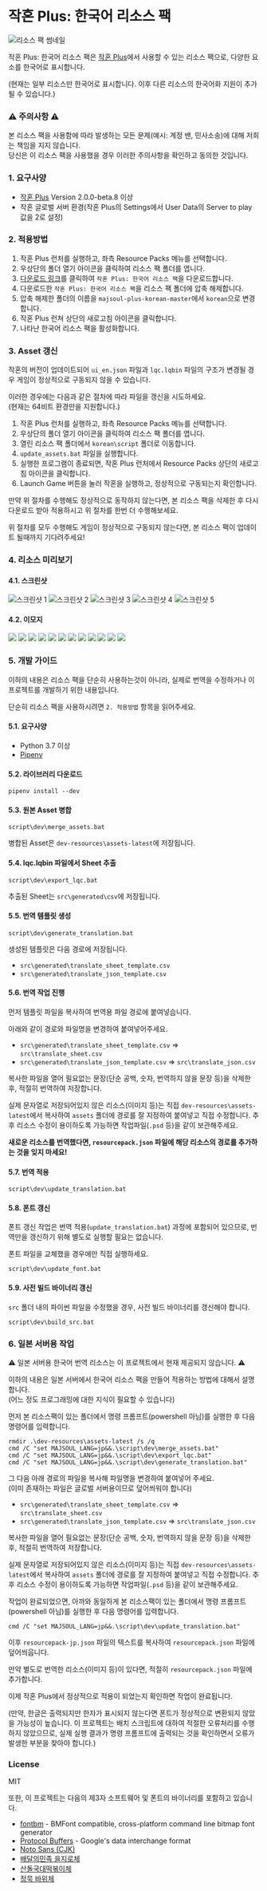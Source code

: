 작혼 Plus: 한국어 리소스 팩
========================

![리소스 팩 썸네일](/assets/en/extendRes/emo/e200005/4.png)

작혼 Plus: 한국어 리소스 팩은 [작혼 Plus](https://github.com/MajsoulPlus/majsoul-plus)에서 사용할 수 있는 리소스 팩으로, 다양한 요소를 한국어로 표시합니다.

(현재는 일부 리소스만 한국어로 표시합니다. 이후 다른 리소스의 한국어화 지원이 추가될 수 있습니다.)


### ⚠️ 주의사항 ⚠️

본 리소스 팩을 사용함에 따라 발생하는 모든 문제(예시: 계정 밴, 민사소송)에 대해 저희는 책임을 지지 않습니다.  
당신은 이 리소스 팩을 사용했을 경우 이러한 주의사항을 확인하고 동의한 것입니다.


### 1. 요구사양

- [작혼 Plus](https://github.com/MajsoulPlus/majsoul-plus) Version 2.0.0-beta.8 이상
- 작혼 글로벌 서버 환경(작혼 Plus의 Settings에서 User Data의 Server to play 값을 2로 설정)


### 2. 적용방법

1. 작혼 Plus 런처를 실행하고, 좌측 Resource Packs 메뉴를 선택합니다.
2. 우상단의 폴더 열기 아이콘을 클릭하여 리소스 팩 폴더를 엽니다.
3. [다운로드 링크](https://github.com/yf-dev/majsoul-plus-korean/archive/master.zip)를 클릭하여 `작혼 Plus: 한국어 리소스 팩`을 다운로드합니다.
4. 다운로드한 `작혼 Plus: 한국어 리소스 팩`을 리소스 팩 폴더에 압축 해제합니다.
5. 압축 해제한 폴더의 이름을 `majsoul-plus-korean-master`에서 `korean`으로 변경합니다.
6. 작혼 Plus 런쳐 상단의 새로고침 아이콘을 클릭합니다.
7. 나타난 한국어 리소스 팩을 활성화합니다.


### 3. Asset 갱신

작혼의 버전이 업데이트되어 `ui_en.json` 파일과 `lqc.lqbin` 파일의 구조가 변경될 경우 게임이 정상적으로 구동되지 않을 수 있습니다.

이러한 경우에는 다음과 같은 절차에 따라 파일을 갱신을 시도하세요.  
(현재는 64비트 환경만을 지원합니다.)

1. 작혼 Plus 런처를 실행하고, 좌측 Resource Packs 메뉴를 선택합니다.
2. 우상단의 폴더 열기 아이콘을 클릭하여 리소스 팩 폴더를 엽니다.
3. 열린 리소스 팩 폴더에서 `korean\script` 폴더로 이동합니다.
4. `update_assets.bat` 파일을 실행합니다.
5. 실행한 프로그램이 종료되면, 작혼 Plus 런처에서 Resource Packs 상단의 새로고침 아이콘을 클릭합니다.
6. Launch Game 버튼을 눌러 작혼을 실행하고, 정상적으로 구동되는지 확인합니다.

만약 위 절차를 수행해도 정상적으로 동작하지 않는다면, 본 리소스 팩을 삭제한 후 다시 다운로드 받아 적용하시고 위 절차를 한번 더 수행해보세요.

위 절차를 모두 수행해도 게임이 정상적으로 구동되지 않는다면, 본 리소스 팩이 업데이트 될때까지 기다려주세요!


### 4. 리소스 미리보기

#### 4.1. 스크린샷

![스크린샷 1](/screenshots/1.png)
![스크린샷 2](/screenshots/2.png)
![스크린샷 3](/screenshots/3.png)
![스크린샷 4](/screenshots/4.png)
![스크린샷 5](/screenshots/5.png)

#### 4.2. 이모지

![](/assets/en/extendRes/emo/e200001/1.png)
![](/assets/en/extendRes/emo/e200001/4.png)
![](/assets/en/extendRes/emo/e200002/0.png)
![](/assets/en/extendRes/emo/e200002/7.png)
![](/assets/en/extendRes/emo/e200005/4.png)
![](/assets/en/extendRes/emo/e200006/3.png)
![](/assets/en/extendRes/emo/e200006/5.png)
![](/assets/en/extendRes/emo/e200017/7.png)
![](/assets/en/extendRes/emo/e200018/2.png)
![](/assets/en/extendRes/emo/e200019/0.png)
![](/assets/en/extendRes/emo/e200019/3.png)
![](/assets/en/extendRes/emo/e200020/2.png)


### 5. 개발 가이드

이하의 내용은 리소스 팩을 단순히 사용하는것이 아니라,
실제로 번역을 수정하거나 이 프로젝트를 개발하기 위한 내용입니다.

단순히 리소스 팩을 사용하시려면 `2. 적용방법` 항목을 읽어주세요.

#### 5.1. 요구사양

- Python 3.7 이상
- [Pipenv](https://github.com/pypa/pipenv)

#### 5.2. 라이브러리 다운로드

```
pipenv install --dev
```

#### 5.3. 원본 Asset 병합

```
script\dev\merge_assets.bat
```

병합된 Asset은 `dev-resources\assets-latest`에 저장됩니다.

#### 5.4. lqc.lqbin 파일에서 Sheet 추출

```
script\dev\export_lqc.bat
```

추출된 Sheet는 `src\generated\csv`에 저장됩니다.

#### 5.5. 번역 템플릿 생성

```
script\dev\generate_translation.bat
```

생성된 템플릿은 다음 경로에 저장됩니다.

- `src\generated\translate_sheet_template.csv`
- `src\generated\translate_json_template.csv`

#### 5.6. 번역 작업 진행

먼저 템플릿 파일을 복사하여 번역용 파일 경로에 붙여넣습니다.

아래와 같이 경로와 파일명을 변경하여 붙여넣어주세요.

- `src\generated\translate_sheet_template.csv` => `src\translate_sheet.csv`
- `src\generated\translate_json_template.csv` => `src\translate_json.csv`

복사한 파일을 열어 필요없는 문장(단순 공백, 숫자, 번역하지 않을 문장 등)을 삭제한 후, 적절히 번역하여 저장합니다.

실제 문자열로 저장되어있지 않은 리소스(이미지 등)는 직접 `dev-resources\assets-latest`에서 복사하여 `assets` 폴더에 경로를 잘 지정하여 붙여넣고 직접 수정합니다.
추후 리소스 수정이 용이하도록 가능하면 작업파일(`.psd` 등)을 같이 보관해주세요.

**새로운 리소스를 번역했다면, `resourcepack.json` 파일에 해당 리소스의 경로를 추가하는 것을 잊지 마세요!**

#### 5.7. 번역 적용

```
script\dev\update_translation.bat
```

#### 5.8. 폰트 갱신

폰트 갱신 작업은 번역 적용(`update_translation.bat`) 과정에 포함되어 있으므로, 번역만을 갱신하기 위해 별도로 실행할 필요는 없습니다.

폰트 파일을 교체했을 경우에만 직접 실행하세요.

```
script\dev\update_font.bat
```

#### 5.9. 사전 빌드 바이너리 갱신

`src` 폴더 내의 파이썬 파일을 수정했을 경우, 사전 빌드 바이너리를 갱신해야 합니다.

```
script\dev\build_src.bat
```


### 6. 일본 서버용 작업

:warning: 일본 서버용 한국어 번역 리소스는 이 프로젝트에서 현재 제공되지 않습니다. :warning:

이하의 내용은 일본 서버에서 한국어 리소스 팩을 만들어 적용하는 방법에 대해서 설명합니다.  
(어느 정도 프로그래밍에 대한 지식이 필요할 수 있습니다)

먼저 본 리소스팩이 있는 폴더에서 명령 프롬프트(powershell 아님)를 실행한 후 다음 명령어를 입력합니다.

```
rmdir .\dev-resources\assets-latest /s /q
cmd /C "set MAJSOUL_LANG=jp&&.\script\dev\merge_assets.bat"
cmd /C "set MAJSOUL_LANG=jp&&.\script\dev\export_lqc.bat"
cmd /C "set MAJSOUL_LANG=jp&&.\script\dev\generate_translation.bat"
```

그 다음 아래 경로의 파일을 복사해 파일명을 변경하여 붙여넣어 주세요.  
(이미 존재하는 파일은 글로벌 서버용이므로 덮어씌워야 합니다)

- `src\generated\translate_sheet_template.csv` => `src\translate_sheet.csv`
- `src\generated\translate_json_template.csv` => `src\translate_json.csv`

복사한 파일을 열어 필요없는 문장(단순 공백, 숫자, 번역하지 않을 문장 등)을 삭제한 후, 적절히 번역하여 저장합니다.

실제 문자열로 저장되어있지 않은 리소스(이미지 등)는 직접 `dev-resources\assets-latest`에서 복사하여 `assets` 폴더에 경로를 잘 지정하여 붙여넣고 직접 수정합니다.
추후 리소스 수정이 용이하도록 가능하면 작업파일(`.psd` 등)을 같이 보관해주세요.

작업이 완료되었으면, 아까와 동일하게 본 리소스팩이 있는 폴더에서 명령 프롬프트(powershell 아님)를 실행한 후 다음 명령어를 입력합니다.

```
cmd /C "set MAJSOUL_LANG=jp&&.\script\dev\update_translation.bat"
```

이후 `resourcepack-jp.json` 파일의 텍스트를 복사하여 `resourcepack.json` 파일에 덮어씌웁니다.

만약 별도로 번역한 리소스(이미지 등)이 있다면, 적절히 `resourcepack.json` 파일에 추가합니다.

이제 작혼 Plus에서 정상적으로 적용이 되었는지 확인하면 작업이 완료됩니다.

(만약, 한글은 출력되지만 한자가 표시되지 않는다면 폰트가 정상적으로 변환되지 않았을 가능성이 높습니다.
이 프로젝트는 배치 스크립트에 대하여 적절한 오류처리를 수행하지 않았으므로, 실제 실행 결과가 명령 프롬프트에 출력되는 것을 확인하면서 오류가 발생한 부분을 찾아야 합니다.)


### License

MIT

또한, 이 프로젝트는 다음의 제3자 소프트웨어 및 폰트의 바이너리를 포함하고 있습니다.

- [fontbm](https://github.com/vladimirgamalyan/fontbm) - BMFont compatible, cross-platform command line bitmap font generator
- [Protocol Buffers](https://github.com/protocolbuffers/protobuf) - Google's data interchange format
- [Noto Sans (CJK)](https://www.google.com/get/noto/)
- [배달의민족 을지로체](https://www.woowahan.com/#/fonts)
- [산돌국대떡볶이체](http://kukde.co.kr/?page_id=627)
- [정묵 바위체](https://sangsangfont.com/21/?idx=122)